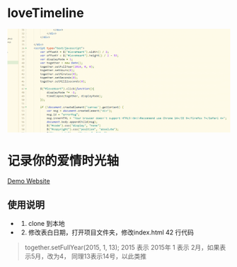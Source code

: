 loveTimeline
============


![Demo](GIF.gif)


# 记录你的爱情时光轴
[Demo Website](http://www.sivan.tech/LoveTimeLine/)


## 使用说明
* 1. clone 到本地
* 2. 修改表白日期，打开项目文件夹，修改index.html 42 行代码 		
>	together.setFullYear(2015, 1, 13); 
2015 表示 2015年
1 表示 2月，如果表示5月，改为4，
同理13表示14号，以此类推


